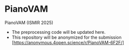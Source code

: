 # PianoVAM
PianoVAM (ISMIR 2025)

- The preprocessing code will be updated here.
- This repository will be anonymized for the submission [https://anonymous.4open.science/r/PianoVAM-6F2F/]
